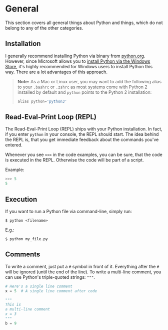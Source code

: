# General

This section covers all general things about Python and things, which do not belong to any of the other categories.


## Installation

I generally recommend installing Python via binary from [python.org](https://www.python.org/).
However, since Microsoft allows you to [install Python via the Windows Store](https://devblogs.microsoft.com/python/python-in-the-windows-10-may-2019-update/), it's highly recommended for Windows users to install Python this way.
There are a lot advantages of this approach.

> **Note:** As a Mac or Linux user, you may want to add the following alias to your `.bashrc` or `.zshrc` as most systems come with Python 2 installed by default and `python` points to the Python 2 installation:
>
> ```python
> alias python='python3'


## Read-Eval-Print Loop (REPL)

The Read-Eval-Print Loop (REPL) ships with your Python installation.
In fact, if you enter `python` in your console, the REPL should start.
The idea behind the REPL is, that you get immediate feedback about the commands you've entered.

Whenever you see `>>>` in the code examples, you can be sure, that the code is executed in the REPL.
Otherwise the code will be part of a script.

Example:

```python
>>> 5
5
```


## Execution

If you want to run a Python file via command-line, simply run:

```shell
$ python <filename>
```

E.g.:

```shell
$ python my_file.py
```


## Comments

To write a comment, just put a `#` symbol in front of it.
Everything after the `#` will be ignored (until the end of the line).
To write a multi-line comment, you can use Python's triple-quoted strings: `"""`.

```python
# Here's a single line comment
x = 5  # A single line comment after code

"""
This is
a multi-line comment
x = 3
"""
b = 9
```
